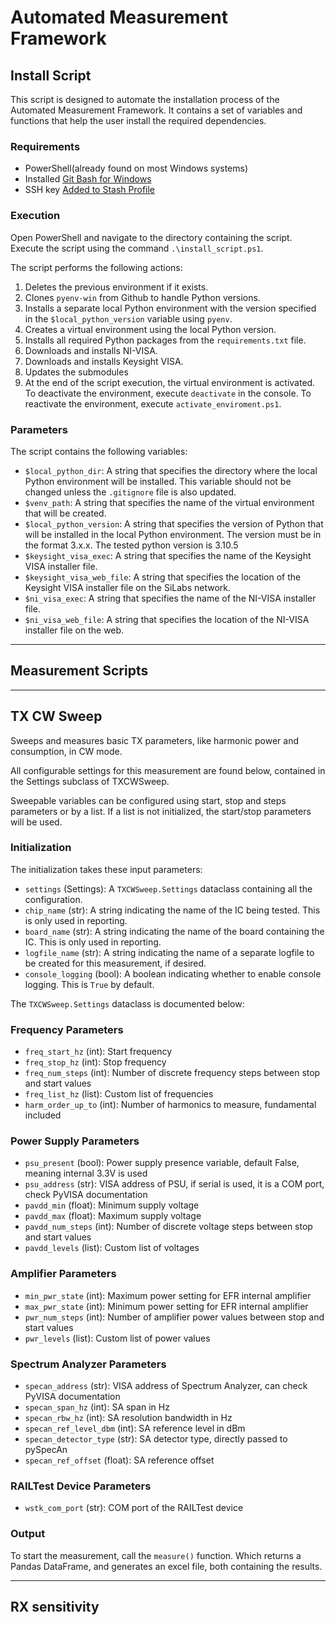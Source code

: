 # Automated Measurement Framework
## Install Script

This script is designed to automate the installation process of the Automated Measurement Framework. It contains a set of variables and functions that help the user install the required dependencies.

### Requirements

- PowerShell(already found on most Windows systems)
- Installed [Git Bash for Windows](https://github.com/git-for-windows/git/releases/download/v2.40.0.windows.1/Git-2.40.0-64-bit.exe)
- SSH key [Added to Stash Profile](https://confluence.atlassian.com/display/STASH025/Adding+an+SSH+key+to+your+Stash+account+on+Windows)

### Execution

Open PowerShell and navigate to the directory containing the script. Execute the script using the command `.\install_script.ps1`.


The script performs the following actions:

1. Deletes the previous environment if it exists.
2. Clones `pyenv-win` from Github to handle Python versions.
3. Installs a separate local Python environment with the version specified in the `$local_python_version` variable using `pyenv`.
4. Creates a virtual environment using the local Python version.
5. Installs all required Python packages from the `requirements.txt` file.
6. Downloads and installs NI-VISA.
7. Downloads and installs Keysight VISA.
8. Updates the submodules
9. At the end of the script execution, the virtual environment is activated. To deactivate the environment, execute `deactivate` in the console. To reactivate the environment, execute `activate_enviroment.ps1`.


### Parameters
The script contains the following variables:

* `$local_python_dir`: A string that specifies the directory where the local Python environment will be installed. This variable should not be changed unless the `.gitignore` file is also updated.
* `$venv_path`: A string that specifies the name of the virtual environment that will be created.
* `$local_python_version`: A string that specifies the version of Python that will be installed in the local Python environment. The version must be in the format 3.x.x. The tested python version is 3.10.5
* `$keysight_visa_exec`: A string that specifies the name of the Keysight VISA installer file.
* `$keysight_visa_web_file`: A string that specifies the location of the Keysight VISA installer file on the SiLabs network.
* `$ni_visa_exec`: A string that specifies the name of the NI-VISA installer file.
* `$ni_visa_web_file`: A string that specifies the location of the NI-VISA installer file on the web.
  
---
## Measurement Scripts
---
## TX CW Sweep

Sweeps and measures basic TX parameters, like harmonic power and consumption, in CW mode.

All configurable settings for this measurement are found below, contained in the Settings subclass of TXCWSweep.

Sweepable variables can be configured using start, stop and steps parameters or by a list. If a list is not initialized, the start/stop parameters will be used. 

### Initialization
The initialization takes these input parameters:

- `settings` (Settings): A `TXCWSweep.Settings` dataclass containing all the configuration.
- `chip_name` (str): A string indicating the name of the IC being tested. This is only used in reporting.
- `board_name` (str): A string indicating the name of the board containing the IC. This is only used in reporting.
- `logfile_name` (str): A string indicating the name of a separate logfile to be created for this measurement, if desired.
- `console_logging` (bool): A boolean indicating whether to enable console logging. This is `True` by default.

The `TXCWSweep.Settings` dataclass is documented below:

### Frequency Parameters

- `freq_start_hz` (int): Start frequency
- `freq_stop_hz` (int): Stop frequency
- `freq_num_steps` (int): Number of discrete frequency steps between stop and start values
- `freq_list_hz` (list): Custom list of frequencies
- `harm_order_up_to` (int): Number of harmonics to measure, fundamental included

### Power Supply Parameters

- `psu_present` (bool): Power supply presence variable, default False, meaning internal 3.3V is used
- `psu_address` (str): VISA address of PSU, if serial is used, it is a COM port, check PyVISA documentation
- `pavdd_min` (float): Minimum supply voltage
- `pavdd_max` (float): Maximum supply voltage
- `pavdd_num_steps` (int): Number of discrete voltage steps between stop and start values
- `pavdd_levels` (list): Custom list of voltages

### Amplifier Parameters

- `min_pwr_state` (int): Maximum power setting for EFR internal amplifier
- `max_pwr_state` (int): Minimum power setting for EFR internal amplifier
- `pwr_num_steps` (int): Number of amplifier power values between stop and start values
- `pwr_levels` (list): Custom list of power values

### Spectrum Analyzer Parameters

- `specan_address` (str): VISA address of Spectrum Analyzer, can check PyVISA documentation
- `specan_span_hz` (int): SA span in Hz
- `specan_rbw_hz` (int): SA resolution bandwidth in Hz
- `specan_ref_level_dbm` (int): SA reference level in dBm
- `specan_detector_type` (str): SA detector type, directly passed to pySpecAn
- `specan_ref_offset` (float): SA reference offset

### RAILTest Device Parameters

- `wstk_com_port` (str): COM port of the RAILTest device


### Output 

To start the measurement, call the `measure()` function. Which returns a Pandas DataFrame, and generates an excel file, both containing the results.

---
## RX sensitivity
